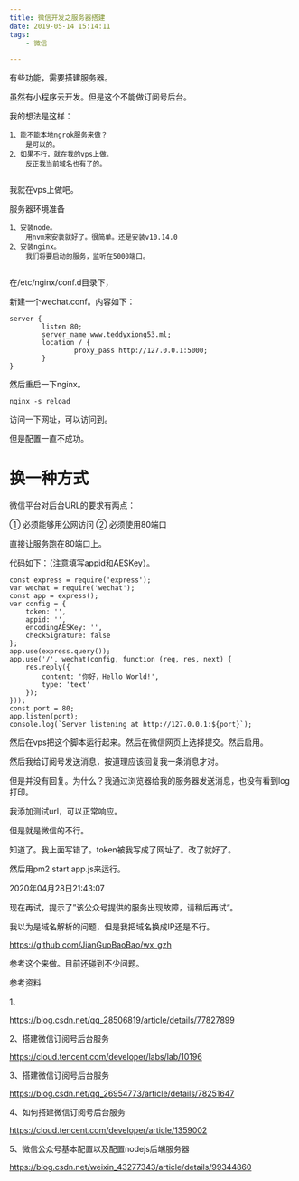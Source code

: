 ```yaml
---
title: 微信开发之服务器搭建
date: 2019-05-14 15:14:11
tags:
	- 微信

---
```




有些功能，需要搭建服务器。

虽然有小程序云开发。但是这个不能做订阅号后台。

我的想法是这样：

```
1、能不能本地ngrok服务来做？
	是可以的。
2、如果不行，就在我的vps上做。
	反正我当前域名也有了的。
	
```

我就在vps上做吧。

服务器环境准备

```
1、安装node。
	用nvm来安装就好了。很简单。还是安装v10.14.0
2、安装nginx。
	我们将要启动的服务，监听在5000端口。
	
```

在/etc/nginx/conf.d目录下，

新建一个wechat.conf。内容如下：

```
server {
        listen 80;
        server_name www.teddyxiong53.ml;
        location / {
                proxy_pass http://127.0.0.1:5000;
        }
}
```

然后重启一下nginx。

````
nginx -s reload
````

访问一下网址，可以访问到。

但是配置一直不成功。



# 换一种方式

微信平台对后台URL的要求有两点：

① 必须能够用公网访问    ② 必须使用80端口



直接让服务跑在80端口上。

代码如下：（注意填写appid和AESKey）。

```
const express = require('express');
var wechat = require('wechat');
const app = express();
var config = {
    token: '', 
    appid: '', 
    encodingAESKey: '', 
    checkSignature: false 
};
app.use(express.query());
app.use('/', wechat(config, function (req, res, next) {
    res.reply({
        content: '你好，Hello World!',
        type: 'text'
    });
}));
const port = 80;
app.listen(port);
console.log(`Server listening at http://127.0.0.1:${port}`);
```

然后在vps把这个脚本运行起来。然后在微信网页上选择提交。然后启用。

然后我给订阅号发送消息，按道理应该回复我一条消息才对。

但是并没有回复。为什么？我通过浏览器给我的服务器发送消息，也没有看到log打印。

我添加测试url，可以正常响应。

但是就是微信的不行。

知道了。我上面写错了。token被我写成了网址了。改了就好了。

然后用pm2 start app.js来运行。



2020年04月28日21:43:07

现在再试，提示了”该公众号提供的服务出现故障，请稍后再试“。

我以为是域名解析的问题，但是我把域名换成IP还是不行。





<https://github.com/JianGuoBaoBao/wx_gzh>

参考这个来做。目前还碰到不少问题。



参考资料

1、

https://blog.csdn.net/qq_28506819/article/details/77827899

2、搭建微信订阅号后台服务

https://cloud.tencent.com/developer/labs/lab/10196

3、搭建微信订阅号后台服务

https://blog.csdn.net/qq_26954773/article/details/78251647

4、如何搭建微信订阅号后台服务

https://cloud.tencent.com/developer/article/1359002

5、微信公众号基本配置以及配置nodejs后端服务器

<https://blog.csdn.net/weixin_43277343/article/details/99344860>